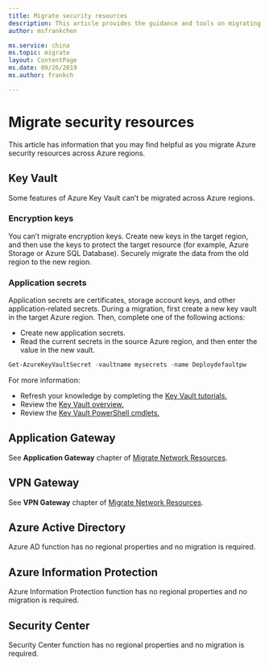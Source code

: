 ```yaml
---
title: Migrate security resources
description: This article provides the guidance and tools on migrating security resources.
author: msfrankchen

ms.service: china 
ms.topic: migrate
layout: ContentPage 
ms.date: 09/26/2019
ms.author: frankch

---
```



# Migrate security resources

This article has information that you may find helpful as you migrate Azure security resources across Azure regions.

## Key Vault

Some features of Azure Key Vault can’t be migrated across Azure regions.

### Encryption keys

You can’t migrate encryption keys. Create new keys in the target region, and then use the keys to protect the target resource (for example, Azure Storage or Azure SQL Database). Securely migrate the data from the old region to the new region.

### Application secrets

Application secrets are certificates, storage account keys, and other application-related secrets. During a migration, first create a new key vault in the target Azure region. Then, complete one of the following actions:

* Create new application secrets.
* Read the current secrets in the source Azure region, and then enter the value in the new vault.
```PowerShell
Get-AzureKeyVaultSecret -vaultname mysecrets -name Deploydefaultpw
```
For more information: 
* Refresh your knowledge by completing the [Key Vault tutorials.](https://docs.azure.cn/key-vault/#step-by-step-tutorials)
* Review the [Key Vault overview.](https://docs.azure.cn/key-vault/key-vault-overview)
* Review the [Key Vault PowerShell cmdlets.](https://docs.microsoft.com/powershell/module/azurerm.keyvault/?view=azurermps-6.13.0&viewFallbackFrom=azurermps-6.5.0)


## Application Gateway

See **Application Gateway** chapter of [Migrate Network Resources](./china-migration-guidance-networking.md).

## VPN Gateway

See **VPN Gateway** chapter of [Migrate Network Resources](./china-migration-guidance-networking.md).

## Azure Active Directory  

Azure AD function has no regional properties and no migration is required.


## Azure Information Protection  

Azure Information Protection function has no regional properties and no migration is required.

## Security Center

Security Center function has no regional properties and no migration is required.
